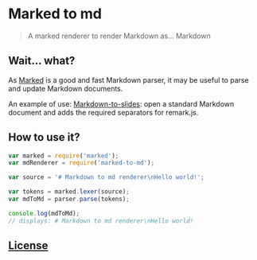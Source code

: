 # Marked to md

> A marked renderer to render Markdown as... Markdown

## Wait... what?

As [Marked](https://github.com/chjj/marked) is a good and fast Markdown parser, it may be useful to parse and update Markdown documents.

An example of use: [Markdown-to-slides](https://github.com/partageit/markdown-to-slides): open a standard Markdown document and adds the required separators for remark.js.

## How to use it?

```javascript
var marked = require('marked');
var mdRenderer = require('marked-to-md');

var source = '# Markdown to md renderer\nHello world!';

var tokens = marked.lexer(source);
var mdToMd = parser.parse(tokens);

console.log(mdToMd);
// displays: # Markdown to md renderer\nHello world!
```

## [License](LICENSE)